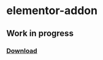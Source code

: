 # elementor-addon

## Work in progress

### [Download](https://github.com/abkarim/elementor-addon/archive/refs/heads/plugin.zip)
